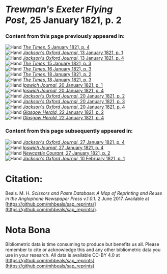 # *Trewman's Exeter Flying Post*, 25 January 1821, p. 2  
  
### Content from this page previously appeared in:  
![Hand](http://scissorsandpaste.net/wp-content/uploads/2017/06/smallhandpointer.png) [*The Times*, 5 January 1821, p. 4](https://mhbeals.github.io/sap_html/The-Times/The-Times-5-January-1821-p-4)  
![Hand](http://scissorsandpaste.net/wp-content/uploads/2017/06/smallhandpointer.png) [*Jackson's Oxford Journal*, 13 January 1821, p. 1](https://mhbeals.github.io/sap_html/Jackson's-Oxford-Journal/Jackson's-Oxford-Journal-13-January-1821-p-1)  
![Hand](http://scissorsandpaste.net/wp-content/uploads/2017/06/smallhandpointer.png) [*Jackson's Oxford Journal*, 13 January 1821, p. 4](https://mhbeals.github.io/sap_html/Jackson's-Oxford-Journal/Jackson's-Oxford-Journal-13-January-1821-p-4)  
![Hand](http://scissorsandpaste.net/wp-content/uploads/2017/06/smallhandpointer.png) [*The Times*, 15 January 1821, p. 3](https://mhbeals.github.io/sap_html/The-Times/The-Times-15-January-1821-p-3)  
![Hand](http://scissorsandpaste.net/wp-content/uploads/2017/06/smallhandpointer.png) [*The Times*, 16 January 1821, p. 3](https://mhbeals.github.io/sap_html/The-Times/The-Times-16-January-1821-p-3)  
![Hand](http://scissorsandpaste.net/wp-content/uploads/2017/06/smallhandpointer.png) [*The Times*, 18 January 1821, p. 2](https://mhbeals.github.io/sap_html/The-Times/The-Times-18-January-1821-p-2)  
![Hand](http://scissorsandpaste.net/wp-content/uploads/2017/06/smallhandpointer.png) [*The Times*, 18 January 1821, p. 3](https://mhbeals.github.io/sap_html/The-Times/The-Times-18-January-1821-p-3)  
![Hand](http://scissorsandpaste.net/wp-content/uploads/2017/06/smallhandpointer.png) [*Ipswich Journal*, 20 January 1821, p. 1](https://mhbeals.github.io/sap_html/Ipswich-Journal/Ipswich-Journal-20-January-1821-p-1)  
![Hand](http://scissorsandpaste.net/wp-content/uploads/2017/06/smallhandpointer.png) [*Ipswich Journal*, 20 January 1821, p. 4](https://mhbeals.github.io/sap_html/Ipswich-Journal/Ipswich-Journal-20-January-1821-p-4)  
![Hand](http://scissorsandpaste.net/wp-content/uploads/2017/06/smallhandpointer.png) [*Jackson's Oxford Journal*, 20 January 1821, p. 2](https://mhbeals.github.io/sap_html/Jackson's-Oxford-Journal/Jackson's-Oxford-Journal-20-January-1821-p-2)  
![Hand](http://scissorsandpaste.net/wp-content/uploads/2017/06/smallhandpointer.png) [*Jackson's Oxford Journal*, 20 January 1821, p. 3](https://mhbeals.github.io/sap_html/Jackson's-Oxford-Journal/Jackson's-Oxford-Journal-20-January-1821-p-3)  
![Hand](http://scissorsandpaste.net/wp-content/uploads/2017/06/smallhandpointer.png) [*Jackson's Oxford Journal*, 20 January 1821, p. 4](https://mhbeals.github.io/sap_html/Jackson's-Oxford-Journal/Jackson's-Oxford-Journal-20-January-1821-p-4)  
![Hand](http://scissorsandpaste.net/wp-content/uploads/2017/06/smallhandpointer.png) [*Glasgow Herald*, 22 January 1821, p. 2](https://mhbeals.github.io/sap_html/Glasgow-Herald/Glasgow-Herald-22-January-1821-p-2)  
![Hand](http://scissorsandpaste.net/wp-content/uploads/2017/06/smallhandpointer.png) [*Glasgow Herald*, 22 January 1821, p. 4](https://mhbeals.github.io/sap_html/Glasgow-Herald/Glasgow-Herald-22-January-1821-p-4)  
  
### Content from this page subsequently appeared in:  
![Hand](http://scissorsandpaste.net/wp-content/uploads/2017/06/smallhandpointer.png) [*Jackson's Oxford Journal*, 27 January 1821, p. 4](https://mhbeals.github.io/sap_html/Jackson's-Oxford-Journal/Jackson's-Oxford-Journal-27-January-1821-p-4)  
![Hand](http://scissorsandpaste.net/wp-content/uploads/2017/06/smallhandpointer.png) [*Ipswich Journal*, 27 January 1821, p. 4](https://mhbeals.github.io/sap_html/Ipswich-Journal/Ipswich-Journal-27-January-1821-p-4)  
![Hand](http://scissorsandpaste.net/wp-content/uploads/2017/06/smallhandpointer.png) [*Newcastle Courant*, 27 January 1821, p. 2](https://mhbeals.github.io/sap_html/Newcastle-Courant/Newcastle-Courant-27-January-1821-p-2)  
![Hand](http://scissorsandpaste.net/wp-content/uploads/2017/06/smallhandpointer.png) [*Jackson's Oxford Journal*, 10 February 1821, p. 1](https://mhbeals.github.io/sap_html/Jackson's-Oxford-Journal/Jackson's-Oxford-Journal-10-February-1821-p-1)  


# Citation: 

Beals. M. H. *Scissors and Paste Database: A Map of Reprinting and Reuse in the Anglophone Newspaper Press v.1.0.1.* 2 June 2017. Available at [https://github.com/mhbeals/sap_reprints/](https://github.com/mhbeals/sap_reprints/). 

# Nota Bona

Bibliometric data is time consuming to produce but benefits us all. Please remember to cite or acknowledge this and any other bibliometric data you use in your research. All data is available CC-BY 4.0 at [https://github.com/mhbeals/sap_reprints](https://github.com/mhbeals/sap_reprints)